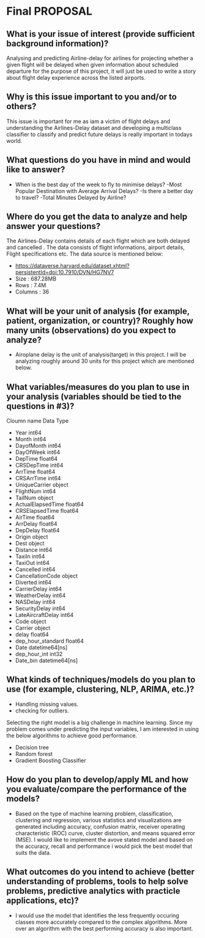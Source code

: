 # Final PROPOSAL
## What is your issue of interest (provide sufficient background information)?

Analysing and predicting Airline-delay for airlines for projecting whether a given flight will be delayed when given information about scheduled departure for the purpose of this project, it will just be used to write a story about flight delay experience across the listed airports.

## Why is this issue important to you and/or to others?

This issue is important for me as iam a victim of flight delays and understanding the Airlines-Delay dataset and developing a multiclass classifier to classify and predict future delays is really important in todays world.

## What questions do you have in mind and would like to answer?

- When is the best day of the week to fly to minimise delays?
-Most Popular Destination with Average Arrival Delays?
-Is there a better day to travel?
-Total Minutes Delayed by Airline?

## Where do you get the data to analyze and help answer your questions?

The Airlines-Delay  contains details of each flight which are both delayed and cancelled . The data consists of flight informations, airport details, Flight specifications etc.
The data source is mentioned below:
- https://dataverse.harvard.edu/dataset.xhtml?persistentId=doi:10.7910/DVN/HG7NV7
- Size    : 687.28MB
- Rows    : 7.4M
- Columns : 36


## What will be your unit of analysis (for example, patient, organization, or country)? Roughly how many units (observations) do you expect to analyze?

- Airoplane delay is the unit of analysis(target) in this project. I will be analyzing roughly around 30 units for this project which are mentioned below.

## What variables/measures do you plan to use in your analysis (variables should be tied to the questions in #3)?

Cloumn name                  Data Type

- Year                          int64
- Month                         int64
- DayofMonth                    int64
- DayOfWeek                     int64
- DepTime                     float64
- CRSDepTime                    int64
- ArrTime                     float64
- CRSArrTime                    int64
- UniqueCarrier                object
- FlightNum                     int64
- TailNum                      object
- ActualElapsedTime           float64
- CRSElapsedTime              float64
- AirTime                     float64
- ArrDelay                    float64
- DepDelay                    float64
- Origin                       object
- Dest                         object
- Distance                      int64
- TaxiIn                        int64
- TaxiOut                       int64
- Cancelled                     int64
- CancellationCode             object
- Diverted                      int64
- CarrierDelay                  int64
- WeatherDelay                  int64
- NASDelay                      int64
- SecurityDelay                 int64
- LateAircraftDelay             int64
- Code                         object
- Carrier                      object
- delay                       float64
- dep_hour_standard           float64
- Date                 datetime64[ns]
- dep_hour_int                  int32
- Date_bin             datetime64[ns]


## What kinds of techniques/models do you plan to use (for example, clustering, NLP, ARIMA, etc.)?
- Handling missing values.
- checking for outliers.

Selecting the right model is a big challenge in machine learning. Since my problem comes under predicting the input variables, I am interested in using the below algorithms to achieve good performance.
- Decision tree
- Random forest
- Gradient Boosting Classifier

## How do you plan to develop/apply ML and how you evaluate/compare the performance of the models?

- Based on the type of machine learning problem, classification, clustering and regression, various statistics and visualizations are generated including accuracy, confusion matrix, receiver operating characteristic (ROC) curve, cluster distortion, and means squared error (MSE). I would like to implement the avove stated model and based on the accuracy, recall and performance i would pick the best model that suits the data.

## What outcomes do you intend to achieve (better understanding of problems, tools to help solve problems, predictive analytics with practicle applications, etc)?

- I would use the model that identifies the less frequently occuring classes more accurately compared to the complex algorithms. More over an algorithm with the best performing accuracy is also important.









